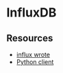 # InfluxDB

## Resources
- [influx wrote](https://docs.influxdata.com/influxdb/v2.1/reference/cli/influx/write/)
- [Python client](https://github.com/influxdata/influxdb-client-python)